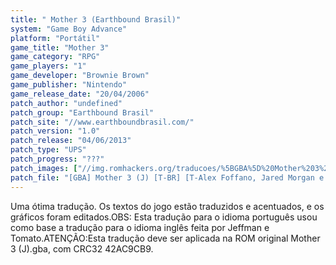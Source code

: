 ```yaml
---
title: " Mother 3 (Earthbound Brasil)"
system: "Game Boy Advance"
platform: "Portátil"
game_title: "Mother 3"
game_category: "RPG"
game_players: "1"
game_developer: "Brownie Brown"
game_publisher: "Nintendo"
game_release_date: "20/04/2006"
patch_author: "undefined"
patch_group: "Earthbound Brasil"
patch_site: "//www.earthboundbrasil.com/"
patch_version: "1.0"
patch_release: "04/06/2013"
patch_type: "UPS"
patch_progress: "???"
patch_images: ["//img.romhackers.org/traducoes/%5BGBA%5D%20Mother%203%20-%20Earthbound%20Brasil%20-%201.png","//img.romhackers.org/traducoes/%5BGBA%5D%20Mother%203%20-%20Earthbound%20Brasil%20-%202.png","//img.romhackers.org/traducoes/%5BGBA%5D%20Mother%203%20-%20Earthbound%20Brasil%20-%203.png"]
patch_file: "[GBA] Mother 3 (J) [T-BR] [T-Alex Foffano, Jared Morgan e grande elenco G-Earthbound Brasil] [V-1.0 A-2013].zip"
---
```

Uma ótima tradução. Os textos do jogo estão traduzidos e acentuados, e os gráficos foram editados.OBS: Esta tradução para o idioma português usou como base a tradução para o idioma inglês feita por Jeffman e Tomato.ATENÇÃO:Esta tradução deve ser aplicada na ROM original Mother 3 (J).gba, com CRC32 42AC9CB9.